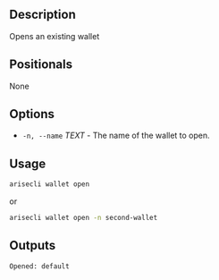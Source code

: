 ## Description

Opens an existing wallet

## Positionals
None
## Options
- `-n, --name` _TEXT_ - The name of the wallet to open.
## Usage


```sh
arisecli wallet open
```
or
```sh
arisecli wallet open -n second-wallet
```

## Outputs


```console
Opened: default
```
